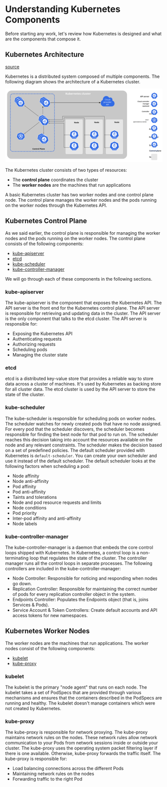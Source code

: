 # Understanding Kubernetes Components

Before starting any work, let's review how Kubernetes is designed and what are the components that compose it.

## Kubernetes Architecture

[source](https://kubernetes.io/docs/concepts/overview/components/)

Kubernetes is a distributed system composed of multiple components. The following diagram shows the architecture of a Kubernetes cluster.

![Kubernetes Architecture](./images/components-of-kubernetes.svg)

The Kubernetes cluster consists of two types of resources:

- The **control plane** coordinates the cluster
- The **worker nodes** are the machines that run applications

A basic Kubernetes cluster has two worker nodes and one control plane node. The control plane manages the worker nodes and the pods running on the worker nodes through the Kubernetes API.

## Kubernetes Control Plane

As we said earlier, the control plane is responsible for managing the worker nodes and the pods running on the worker nodes. The control plane consists of the following components:

- [kube-apiserver](https://kubernetes.io/docs/reference/command-line-tools-reference/kube-apiserver/)
- [etcd](https://etcd.io/)
- [kube-scheduler](https://kubernetes.io/docs/reference/command-line-tools-reference/kube-scheduler/)
- [kube-controller-manager](https://kubernetes.io/docs/reference/command-line-tools-reference/kube-controller-manager/)

We will go through each of these components in the following sections.

### kube-apiserver

The kube-apiserver is the component that exposes the Kubernetes API. The API server is the front end for the Kubernetes control plane. The API server is responsible for retrieving and updating data in the cluster. The API server is the only component that talks to the etcd cluster. The API server is responsible for:

- Exposing the Kubernetes API
- Authenticating requests
- Authorizing requests
- Scheduling pods
- Managing the cluster state

### etcd

etcd is a distributed key-value store that provides a reliable way to store data across a cluster of machines. It's used by Kubernetes as backing store for all cluster data. The etcd cluster is used by the API server to store the state of the cluster.

### kube-scheduler

The kube-scheduler is responsible for scheduling pods on worker nodes. The scheduler watches for newly created pods that have no node assigned. For every pod that the scheduler discovers, the scheduler becomes responsible for finding the best node for that pod to run on. The scheduler reaches this decision taking into account the resources available on the node and any relevant constraints. The scheduler makes the decision based on a set of predefined policies. The default scheduler provided with Kubernetes is `default-scheduler`. You can create your own scheduler and use it instead of the default scheduler. The default scheduler looks at the following factors when scheduling a pod:

- Node affinity
- Node anti-affinity
- Pod affinity
- Pod anti-affinity
- Taints and tolerations
- Node and pod resource requests and limits
- Node conditions
- Pod priority
- Inter-pod affinity and anti-affinity
- Node labels

### kube-controller-manager

The kube-controller-manager is a daemon that embeds the core control loops shipped with Kubernetes. In Kubernetes, a control loop is a non-terminating loop that regulates the state of the cluster. The controller manager runs all the control loops in separate processes. The following controllers are included in the kube-controller-manager:

- Node Controller: Responsible for noticing and responding when nodes go down.
- Replication Controller: Responsible for maintaining the correct number of pods for every replication controller object in the system.
- Endpoints Controller: Populates the Endpoints object (that is, joins Services & Pods).
- Service Account & Token Controllers: Create default accounts and API access tokens for new namespaces.

## Kubernetes Worker Nodes

The worker nodes are the machines that run applications. The worker nodes consist of the following components:

- [kubelet](https://kubernetes.io/docs/reference/command-line-tools-reference/kubelet/)
- [kube-proxy](https://kubernetes.io/docs/reference/command-line-tools-reference/kube-proxy/)

### kubelet

The kubelet is the primary "node agent" that runs on each node. The kubelet takes a set of PodSpecs that are provided through various mechanisms and ensures that the containers described in the PodSpecs are running and healthy. The kubelet doesn't manage containers which were not created by Kubernetes.

### kube-proxy

The kube-proxy is responsible for network proxying. The kube-proxy maintains network rules on the nodes. These network rules allow network communication to your Pods from network sessions inside or outside your cluster. The kube-proxy uses the operating system packet filtering layer if there is one available. Otherwise, kube-proxy forwards the traffic itself. The kube-proxy is responsible for:

- Load balancing connections across the different Pods
- Maintaining network rules on the nodes
- Forwarding traffic to the right Pod
